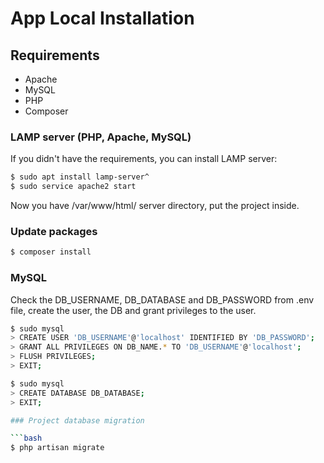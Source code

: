 # App Local Installation

## Requirements

- Apache
- MySQL
- PHP
- Composer

### LAMP server (PHP, Apache, MySQL)

If you didn't have the requirements, you can install LAMP server:

```bash
$ sudo apt install lamp-server^
$ sudo service apache2 start 
```

Now you have /var/www/html/ server directory, put the project inside.

### Update packages

```bash
$ composer install
```

### MySQL

Check the DB_USERNAME, DB_DATABASE and DB_PASSWORD from .env file, create the user, the DB and grant privileges to the user.

```bash
$ sudo mysql
> CREATE USER 'DB_USERNAME'@'localhost' IDENTIFIED BY 'DB_PASSWORD';
> GRANT ALL PRIVILEGES ON DB_NAME.* TO 'DB_USERNAME'@'localhost';
> FLUSH PRIVILEGES;
> EXIT;
```

```bash
$ sudo mysql
> CREATE DATABASE DB_DATABASE;
> EXIT;

### Project database migration

```bash
$ php artisan migrate
```

